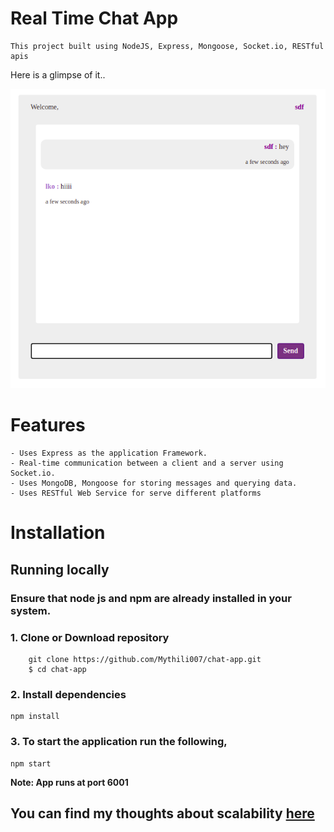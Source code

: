 # Real Time Chat App
    This project built using NodeJS, Express, Mongoose, Socket.io, RESTful apis
Here is a glimpse of it..

![alt text](chat_app.png)

# Features
    - Uses Express as the application Framework.
    - Real-time communication between a client and a server using Socket.io.
    - Uses MongoDB, Mongoose for storing messages and querying data.
    - Uses RESTful Web Service for serve different platforms

# Installation
## Running locally
### Ensure that node js and npm are already installed in your system.
### 1. Clone or Download repository
        git clone https://github.com/Mythili007/chat-app.git
        $ cd chat-app

### 2. Install dependencies
    npm install

### 3. To start the application run the following,
    npm start

**Note: App runs at port 6001**

## You can find my thoughts about scalability [here](suggestions.md)

